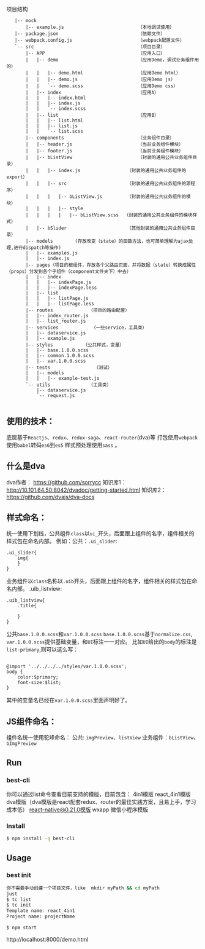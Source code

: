 项目结构


```
   |-- mock
       |-- example.js                           （本地调试使用）            
   |-- package.json                             （依赖文件）
   |-- webpack.config.js                        （webpack配置文件）
   `-- src                                      （项目目录）
       |-- APP                                  （应用入口）
       |   |-- demo                             （应用Demo，调试业务组件用的）
       |   |   |-- demo.html                    （应用Demo html）
       |   |   |-- demo.js                      （应用Demo js）
       |   |   `-- demo.scss                    （应用Demo css）
       |   |-- index                            （应用A）
       |   |   |-- index.html
       |   |   |-- index.js
       |   |   `-- index.scss
       |   |-- list                             （应用B）   
       |   |   |-- list.html
       |   |   |-- list.js
       |   |   `-- list.scss
       |-- components                           （业务组件目录）
       |   |-- header.js                        （当前业务组件模块）
       |   |-- footer.js                        （当前业务组件模块）
       |   |-- bListView                        （封装的通用公共业务组件目录）
       |   |   |-- index.js                 （封装的通用公共业务组件的export）
       |   |   |-- src                      （封装的通用公共业务组件的源程序）
       |   |   |   |-- bListView.js         （封装的通用公共业务组件的模块）
       |   |   |   |-- style
       |   |   |   |   |-- bListView.scss  （封装的通用公共业务组件的模块样式）
       |   |-- bSlider                      （其他封装的通用公共业务组件目录）
       |-- models        (存放改变（state）的函数方法，也可简单理解为ajax处理,进行dispatch等操作)     
       |   |-- examples.js       
       |   |-- index.js
       |-- pages（项目的根组件，存放各个父路由页面，并将数据（state）转换成属性（props）分发到各个子组件（component文件夹下）中去）
       |   |-- index
       |   |   |-- indexPage.js
       |   |   |-- indexPage.less
       |   |-- list
       |   |   |-- listPage.js
       |   |   |-- listPage.less
       |-- routes             （项目的路由配置）
       |   |-- index_router.js
       |   |-- list_router.js
       |-- services            （一些service，工具类）
       |   |-- dataservice.js
       |   |-- example.js
       |-- styles           （公共样式，变量）
       |   |-- base.1.0.0.scss
       |   |-- common.1.0.0.scss
       |   |-- var.1.0.0.scss
       |-- tests                （测试）
       |   |-- models
       |   |   |-- example-test.js
       `-- utils              （工具类）
           |-- dataservice.js
           `-- request.js


```

## 使用的技术：
底层基于`Reactjs`、`redux`、`redux-saga`、`react-router`(dva)等
打包使用`webpack`
使用`babel`转码`es6`到`es5`
样式预处理使用`sass` 。

## 什么是dva
dva作者： https://github.com/sorrycc
知识库1：http://10.101.64.50:8042/dvadoc/getting-started.html
知识库2：https://github.com/dvajs/dva-docs

## 样式命名：
统一使用下划线，公共组件`class`以`ui_`开头，后面跟上组件的名字，组件相关的样式包在命名内部。
例如：公共：`.ui_slider`:

```
.ui_slider{
    img{
    }
}
```

业务组件以`class`名称以`.uib`开头，后面跟上组件的名字，组件相关的样式包在命名内部。
.uib_listview:

```
.uib_listview{   
    .title{

    } 
}
```

公共`base.1.0.0.scss`和`var.1.0.0.scss`
`base.1.0.0.scss`基于`normalize.css`,
`var.1.0.0.scss`提供基础变量，和`UI`标注一一对应。
比如`UI`给出的`body`的标注是`list-primary`,则可以这么写：
```

@import '../../../../styles/var.1.0.0.scss';
body {
    color:$primary;
    font-size:$list;
}
```

其中的变量名已经在`var.1.0.0.scss`里面声明好了。

## JS组件命名：
组件名统一使用驼峰命名：
公共: `imgPreview`、`listView`
业务组件：`bListView`、`bImgPreview`

## Run

### best-cli

  你可以通过list命令查看目前支持的模版，目前包含：
4in1模版
react_4in1模版
dva模版（dva模版是react配套redux、router的最佳实践方案，且易上手，学习成本低）
react-native@0.21.0模版
wxapp 微信小程序模版
### Install

```bash
$ npm install -g best-cli
```

## Usage

### best init

```bash
你不需要手动创建一个项目文件，like  mkdir myPath && cd myPath
just
$ tc list  
$ tc init
Template name: react_4in1
Project name: projectName
```

```bash
$ npm start
```

http://localhost:8000/demo.html